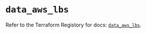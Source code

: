 # `data_aws_lbs`

Refer to the Terraform Registory for docs: [`data_aws_lbs`](https://registry.terraform.io/providers/hashicorp/aws/5.8.0/docs/data-sources/lbs).
